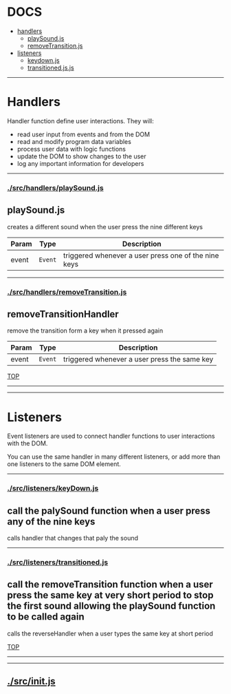 <!-- BEGIN TITLE -->

# DOCS

<!-- END TITLE -->

<!-- BEGIN TOC -->

- [handlers](#handlers)
  - [playSound.js](#srchandlerplaySoundjs)
  - [removeTransition.js](#srchandlersremoveTransitionjs)
- [listeners](#listeners)
  - [keydown.js](#srclistenerskeydownjs)
  - [transitioned.js.js](#srclistenerstransitionedjs)


<!-- END TOC -->

<!-- BEGIN DOCS -->

---

# Handlers

Handler function define user interactions. They will:

- read user input from events and from the DOM
- read and modify program data variables
- process user data with logic functions
- update the DOM to show changes to the user
- log any important information for developers

---

### [./src/handlers/playSound.js](./src/handlers/playSound.js?study)

<a name="playSoundHandler"></a>

## playSound.js

creates a different sound when the user press the nine different keys 

| Param | Type               | Description                                                |
| ----- | ------------------ | ---------------------------------------------------------- |
| event | <code>Event</code> | triggered whenever a user press one of the nine keys |

---

### [./src/handlers/removeTransition.js](./src/handlers/removeTransition.js?study)

<a name="removeTransitionHandler"></a>

## removeTransitionHandler

remove the transition form a key when it pressed again 

| Param | Type               | Description                                                 |
| ----- | ------------------ | ----------------------------------------------------------- |
| event | <code>Event</code> | triggered whenever a user press the same key 

[TOP](#DOCS)

---

---

# Listeners

Event listeners are used to connect handler functions to user interactions with the DOM.

You can use the same handler in many different listeners, or add more than one listeners to the same DOM element.

---

### [./src/listeners/keyDown.js](./src/listeners/keyDown.js?study)

<a name="keydown 
calls handler that changes the mirror-arts separator"></a>

##  call the palySound function when a user press any of the nine keys 

calls handler that changes that paly the sound 

---

### [./src/listeners/transitioned.js](./src/listeners/transitioned?study)

<a name="transitioned
calls the reverseHandler when a user types in the input field"></a>

## call the removeTransition function when a user press the same key at very short period to stop the first sound allowing the playSound function to be called again

calls the reverseHandler when a user types the same key at short period 

[TOP](#DOCS)

---

---


## [./src/init.js](./src/init.js?study)

<!-- END DOCS -->
